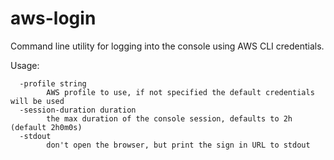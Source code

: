 # aws-login

Command line utility for logging into the console using AWS CLI credentials.

Usage:
```
  -profile string
    	AWS profile to use, if not specified the default credentials will be used
  -session-duration duration
    	the max duration of the console session, defaults to 2h (default 2h0m0s)
  -stdout
    	don't open the browser, but print the sign in URL to stdout
```
